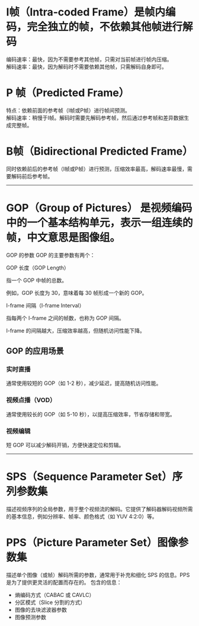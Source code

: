 # I帧（Intra-coded Frame）是帧内编码，完全独立的帧，不依赖其他帧进行解码
编码速率：最快，因为不需要参考其他帧，只需对当前帧进行帧内压缩。  
解码速率：最快，因为解码时不需要依赖其他帧，只需解码自身即可。

# P 帧（Predicted Frame）
特点：依赖前面的参考帧（I帧或P帧）进行帧间预测。  
解码速率：稍慢于I帧。解码时需要先解码参考帧，然后通过参考帧和差异数据生成完整帧。

# B帧（Bidirectional Predicted Frame）
同时依赖前后的参考帧（I帧或P帧）进行预测，压缩效率最高，解码速率最慢，需要解码前后参考帧。
***
# GOP（Group of Pictures） 是视频编码中的一个基本结构单元，表示一组连续的帧，中文意思是图像组。
GOP 的参数
GOP 的主要参数有两个：

GOP 长度（GOP Length）

指一个 GOP 中帧的总数。

例如，GOP 长度为 30，意味着每 30 帧形成一个新的 GOP。

I-frame 间隔（I-frame Interval）

指每两个 I-frame 之间的帧数，也称为 GOP 间隔。

I-frame 的间隔越大，压缩效率越高，但随机访问性能下降。

## GOP 的应用场景
### 实时直播

通常使用较短的 GOP（如 1-2 秒），减少延迟，提高随机访问性能。

### 视频点播（VOD）

通常使用较长的 GOP（如 5-10 秒），以提高压缩效率，节省存储和带宽。
### 视频编辑

短 GOP 可以减少解码开销，方便快速定位和剪辑。
***
# SPS（Sequence Parameter Set）序列参数集
描述视频序列的全局参数，用于整个视频流的解码。它提供了解码器解码视频所需的基本信息，例如分辨率、帧率、颜色格式（如 YUV 4:2:0）等。
# PPS（Picture Parameter Set）图像参数集
描述单个图像（或帧）解码所需的参数，通常用于补充和细化 SPS 的信息。PPS 是为了提供更灵活的配置而存在的。
包含的信息：
- 熵编码方式（CABAC 或 CAVLC）
- 分区模式（Slice 分割的方式）
- 图像的去块滤波器参数
- 图像预测参数
